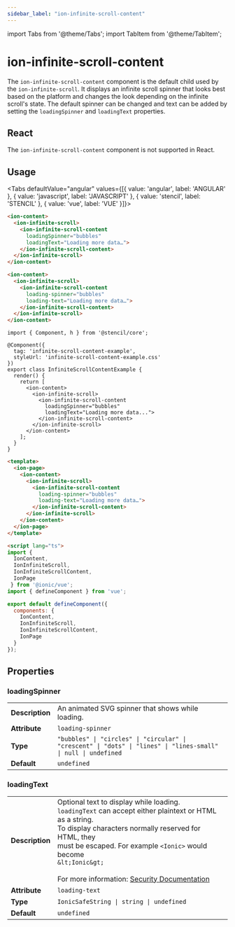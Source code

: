 ```yaml
---
sidebar_label: "ion-infinite-scroll-content"
---
```

import Tabs from '@theme/Tabs';
import TabItem from '@theme/TabItem';

# ion-infinite-scroll-content

The `ion-infinite-scroll-content` component is the default child used by the `ion-infinite-scroll`. It displays an infinite scroll spinner that looks best based on the platform and changes the look depending on the infinite scroll's state. The default spinner can be changed and text can be added by setting the `loadingSpinner` and `loadingText` properties.

## React

The `ion-infinite-scroll-content` component is not supported in React.

## Usage

<Tabs defaultValue="angular" values={[{ value: 'angular', label: 'ANGULAR' }, { value: 'javascript', label: 'JAVASCRIPT' }, { value: 'stencil', label: 'STENCIL' }, { value: 'vue', label: 'VUE' }]}>


<TabItem value="angular">

```html
<ion-content>
  <ion-infinite-scroll>
    <ion-infinite-scroll-content
      loadingSpinner="bubbles"
      loadingText="Loading more data…">
    </ion-infinite-scroll-content>
  </ion-infinite-scroll>
</ion-content>
```


</TabItem>


<TabItem value="javascript">

```html
<ion-content>
  <ion-infinite-scroll>
    <ion-infinite-scroll-content
      loading-spinner="bubbles"
      loading-text="Loading more data…">
    </ion-infinite-scroll-content>
  </ion-infinite-scroll>
</ion-content>
```


</TabItem>


<TabItem value="stencil">

```tsx
import { Component, h } from '@stencil/core';

@Component({
  tag: 'infinite-scroll-content-example',
  styleUrl: 'infinite-scroll-content-example.css'
})
export class InfiniteScrollContentExample {
  render() {
    return [
      <ion-content>
        <ion-infinite-scroll>
          <ion-infinite-scroll-content
            loadingSpinner="bubbles"
            loadingText="Loading more data...">
          </ion-infinite-scroll-content>
        </ion-infinite-scroll>
      </ion-content>
    ];
  }
}
```

</TabItem>


<TabItem value="vue">

```html
<template>
  <ion-page>
    <ion-content>
      <ion-infinite-scroll>
        <ion-infinite-scroll-content
          loading-spinner="bubbles"
          loading-text="Loading more data…">
        </ion-infinite-scroll-content>
      </ion-infinite-scroll>
    </ion-content>
  </ion-page>
</template>

<script lang="ts">
import {
  IonContent,
  IonInfiniteScroll,
  IonInfiniteScrollContent,
  IonPage
 } from '@ionic/vue';
import { defineComponent } from 'vue';

export default defineComponent({
  components: {
    IonContent,
    IonInfiniteScroll,
    IonInfiniteScrollContent,
    IonPage
  }
});
```


</TabItem>

</Tabs>

## Properties


### loadingSpinner

| | |
| --- | --- |
| **Description** | An animated SVG spinner that shows while loading. |
| **Attribute** | `loading-spinner` |
| **Type** | `"bubbles" \| "circles" \| "circular" \| "crescent" \| "dots" \| "lines" \| "lines-small" \| null \| undefined` |
| **Default** | `undefined` |



### loadingText

| | |
| --- | --- |
| **Description** | Optional text to display while loading.<br />`loadingText` can accept either plaintext or HTML as a string.<br />To display characters normally reserved for HTML, they<br />must be escaped. For example `<Ionic>` would become<br />`&lt;Ionic&gt;`<br /><br />For more information: [Security Documentation](https://ionicframework.com/docs/faq/security) |
| **Attribute** | `loading-text` |
| **Type** | `IonicSafeString \| string \| undefined` |
| **Default** | `undefined` |


